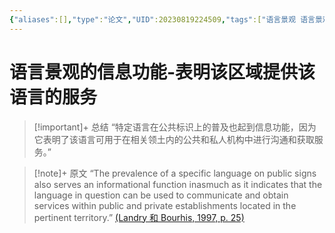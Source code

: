 ```yaml
---
{"aliases":[],"type":"论文","UID":20230819224509,"tags":["语言景观 语言景观的信息功能"],"hock":null,"status":null,"banner_icon":"📄","date":"2023-08-19 22:45:09","dg-publish":true,"permalink":"/10-Card/制卡/语言景观的信息功能-表明该区域提供该语言的服务/","dgPassFrontmatter":true,"noteIcon":""}
---
```


# 语言景观的信息功能-表明该区域提供该语言的服务

> [!important]+ 总结
> “特定语言在公共标识上的普及也起到信息功能，因为它表明了该语言可用于在相关领土内的公共和私人机构中进行沟通和获取服务。”
> 

> [!note]+ 原文
> “The prevalence of a specific language on public signs also serves an informational function inasmuch as it indicates that the language in question can be used to communicate and obtain services within public and private establishments located in the pertinent territory.” [(Landry 和 Bourhis, 1997, p. 25)](zotero://open-pdf/library/items/X8P3SCYQ?page=4&annotation=4Y3S7Y3H)


